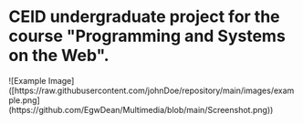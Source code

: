 <h1>CEID undergraduate project for the course "Programming and Systems on the Web".</h1>
![Example Image]([https://raw.githubusercontent.com/johnDoe/repository/main/images/example.png](https://github.com/EgwDean/Multimedia/blob/main/Screenshot.png))
